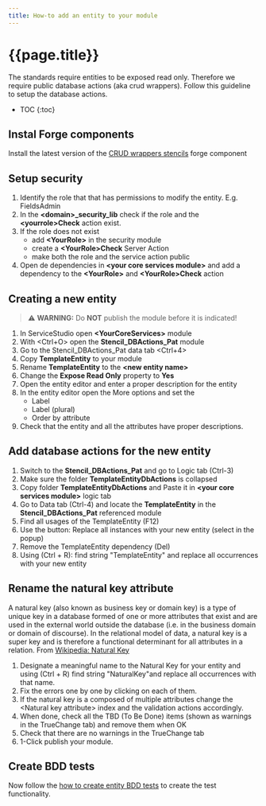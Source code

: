 ```yaml
---
title: How-to add an entity to your module
---
```


# {{page.title}}

The standards require entities to be exposed read only. Therefore we require public database actions (aka crud wrappers).
Follow this guideline to setup the database actions.

* TOC
{:toc}

## Instal Forge components

Install the latest version of the [CRUD wrappers stencils](https://www.outsystems.com/forge/component-overview/13991/crud-wrappers-stencils) forge component

## Setup security

1. Identify the role that that has permissions to modify the entity. E.g. FieldsAdmin
1. In the **\<domain\>_security_lib** check if the role and the **\<yourrole\>Check** action exist.
1. If the role does not exist
    * add **\<YourRole\>** in the security module
    * create a **\<YourRole\>Check** Server Action
    * make both the role and the service action public
1. Open de dependencies in **\<your core services module\>** and add a dependency to the **\<YourRole\>** and **\<YourRole\>Check** action

## Creating a new entity

 > :warning: **WARNING:** Do **NOT** publish the module before it is indicated!

1. In ServiceStudio open **\<YourCoreServices\>** module
1. With \<Ctrl+O\> open the **Stencil_DBActions_Pat** module
1. Go to the Stencil_DBActions_Pat data tab \<Ctrl+4\>
1. Copy **TemplateEntity** to your module
1. Rename **TemplateEntity** to the **\<new entity name\>**
1. Change the **Expose Read Only** property to **Yes**
1. Open the entity editor and enter a proper description for the entity
1. In the entity editor open the More options and set the
    * Label
    * Label (plural)
    * Order by attribute
1. Check that the entity and all the attributes have proper descriptions.

## Add database actions for the new entity

1. Switch to the **Stencil_DBActions_Pat** and go to Logic tab (Ctrl-3)
1. Make sure the folder **TemplateEntityDbActions** is collapsed
1. Copy folder **TemplateEntityDbActions** and Paste it in **\<your core services module\>** logic tab
1. Go to Data tab (Ctrl-4) and locate the **TemplateEntity** in the **Stencil_DBActions_Pat** referenced module
1. Find all usages of the TemplateEntity (F12)
1. Use the button: Replace all instances with your new entity (select in the popup)
1. Remove the TemplateEntity dependency (Del)
1. Using (Ctrl + R): find string "TemplateEntity" and replace all occurrences with your new entity

## Rename the natural key attribute

A natural key (also known as business key or domain key) is a type of unique key in a database formed of one or more attributes that exist and are used in the external world outside the database (i.e. in the business domain or domain of discourse). In the relational model of data, a natural key is a super key and is therefore a functional determinant for all attributes in a relation. From [Wikipedia: Natural Key]

1. Designate a meaningful name to the Natural Key for your entity and using (Ctrl + R) find string "NaturalKey"and replace all occurrences with that name.
1. Fix the errors one by one by clicking on each of them.
1. If the natural key is a composed of multiple attributes change the \<Natural key attribute\> index and the validation actions accordingly.
1. When done, check all the TBD (To Be Done) items (shown as warnings in the TrueChange tab) and remove them when OK
1. Check that there are no warnings in the TrueChange tab
1. 1-Click publish your module.

## Create BDD tests

Now follow the [how to create entity BDD tests](/how-to/how-to-create-entity-bdd-tests-from-a-stencil.md) to create the test functionality.

[Wikipedia: Natural Key]: https://en.wikipedia.org/wiki/Natural_key
